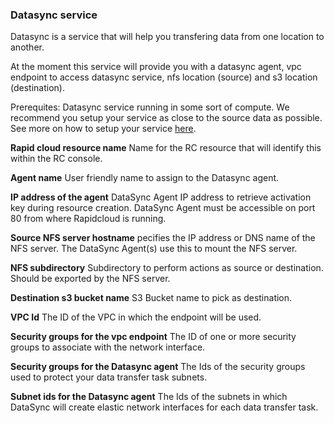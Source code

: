 ### Datasync service

Datasync is a service that will help you transfering data from one location to another.

At the moment this service will provide you with a datasync agent, vpc endpoint to access datasync service, nfs location (source) and s3 location (destination).

Prerequites:
Datasync service running in some sort of compute. We recommend you setup your service as close to the source data as possible. See more on how to setup your service [here](https://docs.aws.amazon.com/datasync/latest/userguide/deploy-agents.html).

**Rapid cloud resource name**
Name for the RC resource that will identify this within the RC console.

**Agent name**
User friendly name to assign to the Datasync agent.

**IP address of the agent**
DataSync Agent IP address to retrieve activation key during resource creation. DataSync Agent must be accessible on port 80 from where Rapidcloud is running.

**Source NFS server hostname**
pecifies the IP address or DNS name of the NFS server. The DataSync Agent(s) use this to mount the NFS server.

**NFS subdirectory**
Subdirectory to perform actions as source or destination. Should be exported by the NFS server.

**Destination s3 bucket name**
S3 Bucket name to pick as destination.

**VPC Id**
The ID of the VPC in which the endpoint will be used.

**Security groups for the vpc endpoint**
The ID of one or more security groups to associate with the network interface.

**Security groups for the Datasync agent**
The Ids of the security groups used to protect your data transfer task subnets.

**Subnet ids for the Datasync agent**
The Ids of the subnets in which DataSync will create elastic network interfaces for each data transfer task.
